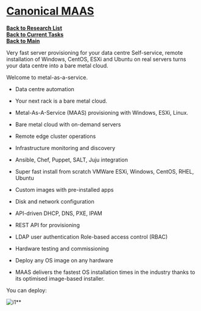 # **[Canonical MAAS](https://maas.io/)**

**[Back to Research List](../../../../research_list.md)**\
**[Back to Current Tasks](../../../../../a_status/current_tasks.md)**\
**[Back to Main](../../../../../README.md)**

Very fast server provisioning for your data centre
Self-service, remote installation of Windows, CentOS, ESXi and Ubuntu on real servers turns your data centre into a bare metal cloud.

Welcome to metal-as-a-service.

- Data centre automation
- Your next rack is a bare metal cloud.
- Metal-As-A-Service (MAAS) provisioning with Windows, ESXi, Linux.
- Bare metal cloud with on-demand servers
- Remote edge cluster operations  
- Infrastructure monitoring and discovery
- Ansible, Chef, Puppet, SALT, Juju integration
- Super fast install from scratch VMWare ESXi, Windows, CentOS, RHEL, Ubuntu
- Custom images with pre-installed apps
- Disk and network configuration  
- API-driven DHCP, DNS, PXE, IPAM
- REST API for provisioning
- LDAP user authentication Role-based access control (RBAC)
- Hardware testing and commissioning

- Deploy any OS image on any hardware
- MAAS delivers the fastest OS installation times in the industry thanks to its optimised image-based installer.

You can deploy:

![i1](https://assets.ubuntu.com/v1/c3b3b947-MAAS-diagram-grey.svg)**
